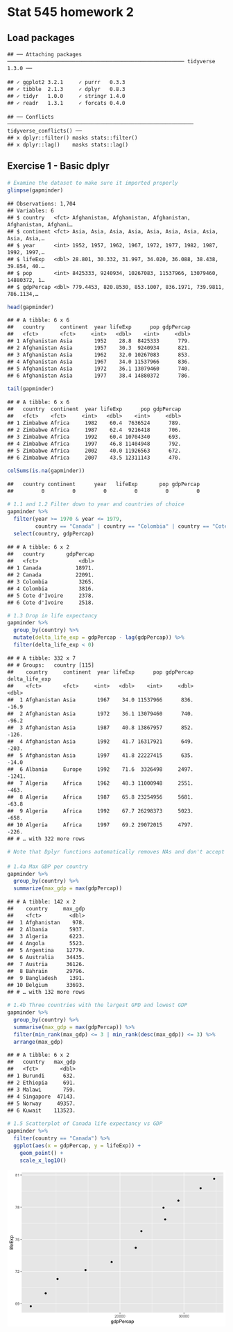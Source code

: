 Stat 545 homework 2
================

## Load packages

    ## ── Attaching packages ───────────────────────────────────────────────────────── tidyverse 1.3.0 ──

    ## ✓ ggplot2 3.2.1     ✓ purrr   0.3.3
    ## ✓ tibble  2.1.3     ✓ dplyr   0.8.3
    ## ✓ tidyr   1.0.0     ✓ stringr 1.4.0
    ## ✓ readr   1.3.1     ✓ forcats 0.4.0

    ## ── Conflicts ──────────────────────────────────────────────────────────── tidyverse_conflicts() ──
    ## x dplyr::filter() masks stats::filter()
    ## x dplyr::lag()    masks stats::lag()

## Exercise 1 - Basic dplyr

``` r
# Examine the dataset to make sure it imported properly
glimpse(gapminder)
```

    ## Observations: 1,704
    ## Variables: 6
    ## $ country   <fct> Afghanistan, Afghanistan, Afghanistan, Afghanistan, Afghani…
    ## $ continent <fct> Asia, Asia, Asia, Asia, Asia, Asia, Asia, Asia, Asia, Asia,…
    ## $ year      <int> 1952, 1957, 1962, 1967, 1972, 1977, 1982, 1987, 1992, 1997,…
    ## $ lifeExp   <dbl> 28.801, 30.332, 31.997, 34.020, 36.088, 38.438, 39.854, 40.…
    ## $ pop       <int> 8425333, 9240934, 10267083, 11537966, 13079460, 14880372, 1…
    ## $ gdpPercap <dbl> 779.4453, 820.8530, 853.1007, 836.1971, 739.9811, 786.1134,…

``` r
head(gapminder)
```

    ## # A tibble: 6 x 6
    ##   country     continent  year lifeExp      pop gdpPercap
    ##   <fct>       <fct>     <int>   <dbl>    <int>     <dbl>
    ## 1 Afghanistan Asia       1952    28.8  8425333      779.
    ## 2 Afghanistan Asia       1957    30.3  9240934      821.
    ## 3 Afghanistan Asia       1962    32.0 10267083      853.
    ## 4 Afghanistan Asia       1967    34.0 11537966      836.
    ## 5 Afghanistan Asia       1972    36.1 13079460      740.
    ## 6 Afghanistan Asia       1977    38.4 14880372      786.

``` r
tail(gapminder)
```

    ## # A tibble: 6 x 6
    ##   country  continent  year lifeExp      pop gdpPercap
    ##   <fct>    <fct>     <int>   <dbl>    <int>     <dbl>
    ## 1 Zimbabwe Africa     1982    60.4  7636524      789.
    ## 2 Zimbabwe Africa     1987    62.4  9216418      706.
    ## 3 Zimbabwe Africa     1992    60.4 10704340      693.
    ## 4 Zimbabwe Africa     1997    46.8 11404948      792.
    ## 5 Zimbabwe Africa     2002    40.0 11926563      672.
    ## 6 Zimbabwe Africa     2007    43.5 12311143      470.

``` r
colSums(is.na(gapminder))
```

    ##   country continent      year   lifeExp       pop gdpPercap 
    ##         0         0         0         0         0         0

``` r
# 1.1 and 1.2 Filter down to year and countries of choice
gapminder %>% 
  filter(year >= 1970 & year <= 1979, 
         country == "Canada" | country == "Colombia" | country == "Cote d'Ivoire") %>%
  select(country, gdpPercap)
```

    ## # A tibble: 6 x 2
    ##   country       gdpPercap
    ##   <fct>             <dbl>
    ## 1 Canada           18971.
    ## 2 Canada           22091.
    ## 3 Colombia          3265.
    ## 4 Colombia          3816.
    ## 5 Cote d'Ivoire     2378.
    ## 6 Cote d'Ivoire     2518.

``` r
# 1.3 Drop in life expectancy
gapminder %>% 
  group_by(country) %>% 
  mutate(delta_life_exp = gdpPercap - lag(gdpPercap)) %>%
  filter(delta_life_exp < 0) 
```

    ## # A tibble: 332 x 7
    ## # Groups:   country [115]
    ##    country     continent  year lifeExp      pop gdpPercap delta_life_exp
    ##    <fct>       <fct>     <int>   <dbl>    <int>     <dbl>          <dbl>
    ##  1 Afghanistan Asia       1967    34.0 11537966      836.          -16.9
    ##  2 Afghanistan Asia       1972    36.1 13079460      740.          -96.2
    ##  3 Afghanistan Asia       1987    40.8 13867957      852.         -126. 
    ##  4 Afghanistan Asia       1992    41.7 16317921      649.         -203. 
    ##  5 Afghanistan Asia       1997    41.8 22227415      635.          -14.0
    ##  6 Albania     Europe     1992    71.6  3326498     2497.        -1241. 
    ##  7 Algeria     Africa     1962    48.3 11000948     2551.         -463. 
    ##  8 Algeria     Africa     1987    65.8 23254956     5681.          -63.8
    ##  9 Algeria     Africa     1992    67.7 26298373     5023.         -658. 
    ## 10 Algeria     Africa     1997    69.2 29072015     4797.         -226. 
    ## # … with 322 more rows

``` r
# Note that Dplyr functions automatically removes NAs and don't accept the na.rm argument

# 1.4a Max GDP per country
gapminder %>% 
  group_by(country) %>% 
  summarize(max_gdp = max(gdpPercap))
```

    ## # A tibble: 142 x 2
    ##    country     max_gdp
    ##    <fct>         <dbl>
    ##  1 Afghanistan    978.
    ##  2 Albania       5937.
    ##  3 Algeria       6223.
    ##  4 Angola        5523.
    ##  5 Argentina    12779.
    ##  6 Australia    34435.
    ##  7 Austria      36126.
    ##  8 Bahrain      29796.
    ##  9 Bangladesh    1391.
    ## 10 Belgium      33693.
    ## # … with 132 more rows

``` r
# 1.4b Three countries with the largest GPD and lowest GDP
gapminder %>% 
  group_by(country) %>% 
  summarise(max_gdp = max(gdpPercap)) %>% 
  filter(min_rank(max_gdp) <= 3 | min_rank(desc(max_gdp)) <= 3) %>% 
  arrange(max_gdp)
```

    ## # A tibble: 6 x 2
    ##   country   max_gdp
    ##   <fct>       <dbl>
    ## 1 Burundi      632.
    ## 2 Ethiopia     691.
    ## 3 Malawi       759.
    ## 4 Singapore  47143.
    ## 5 Norway     49357.
    ## 6 Kuwait    113523.

``` r
# 1.5 Scatterplot of Canada life expectancy vs GDP
gapminder %>% 
  filter(country == "Canada") %>% 
  ggplot(aes(x = gdpPercap, y = lifeExp)) +
    geom_point() +
    scale_x_log10()
```

![](stat545_hw2_MC_files/figure-gfm/exercise%201-1.png)<!-- -->
